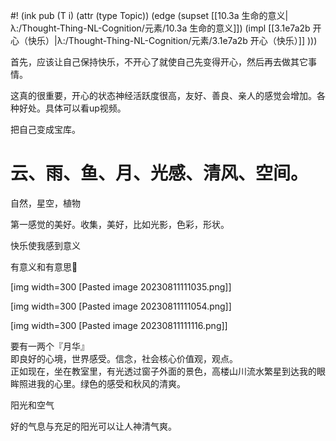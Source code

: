 #! (ink pub (T i) (attr (type Topic)) (edge (supset [[10.3a 生命的意义|λ:/Thought-Thing-NL-Cognition/元素/10.3a 生命的意义]]) (impl [[3.1e7a2b 开心（快乐）|λ:/Thought-Thing-NL-Cognition/元素/3.1e7a2b 开心（快乐）]] )))

首先，应该让自己保持快乐，不开心了就使自己先变得开心，然后再去做其它事情。

这真的很重要，开心的状态神经活跃度很高，友好、善良、亲人的感觉会增加。各种好处。具体可以看up视频。

把自己变成宝库。
# 云、雨、鱼、月、光感、清风、空间。

自然，星空，植物

第一感觉的美好。收集，美好，比如光影，色彩，形状。

快乐使我感到意义

有意义和有意思🙂

[img width=300 [Pasted image 20230811111035.png]]


[img width=300 [Pasted image 20230811111054.png]]

[img width=300 [Pasted image 20230811111116.png]]

要有一两个『月华』  
即良好的心境，世界感受。信念，社会核心价值观，观点。  
正如现在，坐在教室里，有光透过窗子外面的景色，高楼山川流水繁星到达我的眼眸照进我的心里。绿色的感受和秋风的清爽。

阳光和空气

好的气息与充足的阳光可以让人神清气爽。
